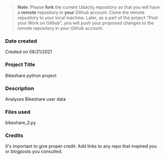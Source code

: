 >**Note**: Please **fork** the current Udacity repository so that you will have a **remote** repository in **your** Github account. Clone the remote repository to your local machine. Later, as a part of the project "Post your Work on Github", you will push your proposed changes to the remote repository in your Github account.

### Date created
Created on 08/21/2021

### Project Title
Bikeshare python project

### Description
Analyses Bikeshare user data 

### Files used
bikeshare_3.py

### Credits
It's important to give proper credit. Add links to any repo that inspired you or blogposts you consulted.

